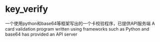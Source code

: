 # key_verify
一个使用python和base64等框架写出的一个卡校验程序，已提供API服务端
A card validation program written using frameworks such as Python and base64 has provided an API server

